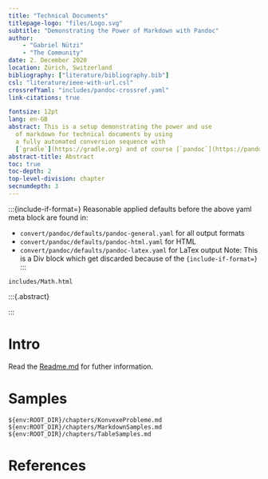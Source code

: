 ```yaml
---
title: "Technical Documents"
titlepage-logo: "files/Logo.svg"
subtitle: "Demonstrating the Power of Markdown with Pandoc"
author:
    - "Gabriel Nützi"
    - "The Community"
date: 2. December 2020
location: Zürich, Switzerland
bibliography: ["literature/bibliography.bib"]
csl: "literature/ieee-with-url.csl"
crossrefYaml: "includes/pandoc-crossref.yaml"
link-citations: true

fontsize: 12pt
lang: en-GB
abstract: This is a setup demonstrating the power and use 
  of markdown for technical documents by using 
  a fully automated conversion sequence with 
  [`gradle`](https://gradle.org) and of course [`pandoc`](https://pandoc.org)."
abstract-title: Abstract
toc: true
toc-depth: 2
top-level-division: chapter
secnumdepth: 3
---
```


:::{include-if-format=}
Reasonable applied defaults before the above yaml meta block are found in:
- `convert/pandoc/defaults/pandoc-general.yaml` for all output formats
- `convert/pandoc/defaults/pandoc-html.yaml` for HTML
- `convert/pandoc/defaults/pandoc-latex.yaml` for LaTex output
Note: This is a Div block which get discarded because of the `{include-if-format=}`
:::

```{.include format=html include-if-format=html;html5}
includes/Math.html
```

:::{.abstract}

:::

# Intro

Read the [Readme.md](https://github.com/gabyx/TechnicalMarkdown/blob/master/Readme.md)
for futher information.

# Samples

```{.include}
${env:ROOT_DIR}/chapters/KonvexeProbleme.md
${env:ROOT_DIR}/chapters/MarkdownSamples.md
${env:ROOT_DIR}/chapters/TableSamples.md
```

# References
